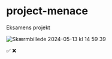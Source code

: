 # project-menace

Eksamens projekt

![Skærmbillede 2024-05-13 kl  14 59 39](https://github.com/omar-eaa/project-menace/assets/143701116/cd46a84a-9740-4911-842f-26727eab2fea)

<!-- check list   today: lørdag -->

  <!--kl:22:30👇  -->

<!-- * header make better/fix and clone it to all pages ✅ -->
<!-- footer need to be on all pages ❌  -->
<!-- make titel h1 have  same font and same size ✅ -->
<!-- make all pages have nice font and spacing ❌ -->
<!-- change index.html bestsellers img so it looks the samme on each img  ✅-->
<!-- make cap.html page done ✅-->
<!--* make chekout page to all 6 product  ❌ -->
<!-- make link work on all pages❌ -->
<!-- check for white space on the right side ❌ -->

✅
❌




